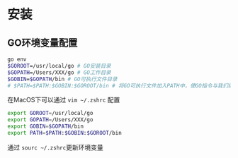 # 安装

## GO环境变量配置
```bash
go env
$GOROOT=/usr/local/go # GO安装目录
$GOPATH=/Users/XXX/go # GO工作目录
$GOBIN=$GOPATH/bin # GO可执行文件目录
# $PATH=$PATH:$GOBIN:$GOROOT/bin # 将GO可执行文件加入PATH中，使GO指令与我们编写的GO应用可以全局调用 
```
在MacOS下可以通过 `vim ~/.zshrc` 配置
```bash
export GOROOT=/usr/local/go
export GOPATH=/Users/XXX/go
export GOBIN=$GOPATH/bin
export PATH=$PATH:$GOBIN:$GOROOT/bin
```
通过 `sourc ~/.zshrc`更新环境变量




